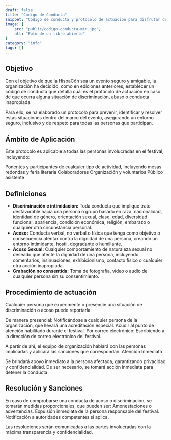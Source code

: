 ```yaml
---
draft: false
title: "Código de Conducta"
snippet: "Código de conducta y protocolo de actuación para disfrutar de un evento seguro"
image: {
    src: "public/codigo-conducta-min.jpg",
    alt: "Foto de un libro abierto"
}
category: "info"
tags: []
---
```


## Objetivo

Con el objetivo de que la HispaCón sea un evento seguro y amigable, la organización ha decidido, como en ediciones anteriores, establecer un código de conducta que detalla cuál es el protocolo de actuación en caso de que ocurra alguna situación de discriminación, abuso o conducta inapropiada.

Para ello, se ha elaborado un protocolo para prevenir, identificar y resolver estas situaciones dentro del marco del evento, asegurando un entorno seguro, inclusivo y de respeto para todas las personas que participan.

## Ámbito de Aplicación

Este protocolo es aplicable a todas las personas involucradas en el festival, incluyendo:

Ponentes y participantes de cualquier tipo de actividad, incluyendo mesas redondas y feria literaria
Colaboradores
Organización y voluntarios
Público asistente

## Definiciones

* **Discriminación e intimidación:** Toda conducta que implique trato desfavorable hacia una persona o grupo basado en raza, nacionalidad, identidad de género, orientación sexual, clase, edad, diversidad funcional, apariencia, condición económica, religión, embarazo o cualquier otra circunstancia personal.
* **Acoso:** Conducta verbal, no verbal o física que tenga como objetivo o consecuencia atentar contra la dignidad de una persona, creando un entorno intimidante, hostil, degradante o humillante.
* **Acoso Sexual:** Cualquier comportamiento de naturaleza sexual no deseado que afecte la dignidad de una persona, incluyendo comentarios, insinuaciones, exhibicionismo, contacto físico o cualquier otra acción inapropiada.
* **Grabación no consentida:** Toma de fotografía, vídeo o audio de cualquier persona sin su consentimiento.

## Procedimiento de actuación

Cualquier persona que experimente o presencie una situación de discriminación o acoso puede reportarla:

De manera presencial:
Notificándose a cualquier persona de la organización, que llevará una acreditación especial.
Acudir al punto de atención habilitado durante el festival.
Por correo electrónico: Escribiendo a la dirección de correo electrónico del festival.

A partir de ahí, el equipo de organización hablará con las personas implicadas y aplicará las sanciones que correspondan.
Atención Inmediata

Se brindará apoyo inmediato a la persona afectada, garantizando privacidad y confidencialidad.
De ser necesario, se tomará acción inmediata para detener la conducta.

## Resolución y Sanciones

En caso de comprobarse una conducta de acoso o discriminación, se tomarán medidas proporcionales, que pueden ser:
Amonestaciones o advertencias.
Expulsión inmediata de la persona responsable del festival.
Notificación a autoridades competentes si aplica.

Las resoluciones serán comunicadas a las partes involucradas con la máxima transparencia y confidencialidad.
